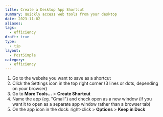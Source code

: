 ```yaml
---
title: Create a Desktop App Shortcut
summary: Quickly access web tools from your desktop
date: 2023-11-02
aliases: 
tags:
  - efficiency
draft: true
type:
  - tip
layout:
  - PostSimple
category:
  - efficiency
---
```


<Callout text="Save any web page as a desktop shortcut. Useful to quickly access browser-based apps like Gmail and Google Calendar. "/>

1. Go to the website you want to save as a shortcut
2. Click the Settings icon in the top right corner (3 lines or dots, depending on your browser)
3. Go to **More Tools...** > **Create Shortcut** 
4. Name the app (eg. "Gmail") and check open as a new window (if you want it to open as a separate app window rather than a browser tab)
5. On the app icon in the dock: right-click > **Options** > **Keep in Dock**

